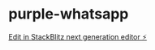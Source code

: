 # purple-whatsapp

[Edit in StackBlitz next generation editor ⚡️](https://stackblitz.com/~/github.com/seofir/purple-whatsapp)
